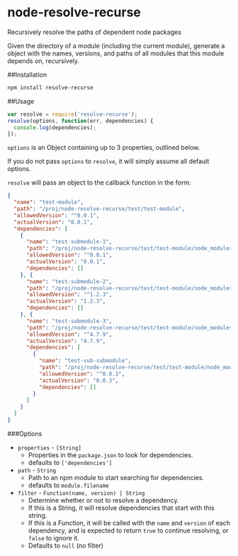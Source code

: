 node-resolve-recurse
====================

Recursively resolve the paths of dependent node packages

Given the directory of a module (including the current module), generate a object with the names, versions, and paths of all modules that this module depends on, recursively.

##Installation

```bash
npm install resolve-recurse
```

##Usage

```javascript
var resolve = require('resolve-recurse');
resolve(options, function(err, dependencies) {
  console.log(dependencies);
});
```

`options` is an Object containing up to 3 properties, outlined below.

If you do not pass `options` to `resolve`, it will simply assume all default options.

`resolve` will pass an object to the callback function in the form:

```json
{
  "name": "test-module",
  "path": "/proj/node-resolve-recurse/test/test-module",
  "allowedVersion": "^0.0.1",
  "actualVersion": "0.0.1",
  "dependencies": [
    {
      "name": "test-submodule-1",
      "path": "/proj/node-resolve-recurse/test/test-module/node_modules/test-submodule-1",
      "allowedVersion": "^0.0.1",
      "actualVersion": "0.0.1",
      "dependencies": []
    }, {
      "name": "test-submodule-2",
      "path": "/proj/node-resolve-recurse/test/test-module/node_modules/test-submodule-2",
      "allowedVersion": "^1.2.3",
      "actualVersion": "1.2.3",
      "dependencies": []
    }, {
      "name": "test-submodule-3",
      "path": "/proj/node-resolve-recurse/test/test-module/node_modules/test-submodule-3",
      "allowedVersion": "^4.7.9",
      "actualVersion": "4.7.9",
      "dependencies": [
        {
          "name": "test-sub-submodule",
          "path": "/proj/node-resolve-recurse/test/test-module/node_modules/test-sub-submodule",
          "allowedVersion": "^0.0.3",
          "actualVersion": "0.0.3",
          "dependencies": []
        }
      ]
    }
  ]
}
```

###Options

* `properties` - `[String]`
  - Properties in the `package.json` to look for dependencies.
  - defaults to `['dependencies']`
* `path` - `String`
  - Path to an npm module to start searching for dependencies.
  - defaults to `module.filename`
* `filter` - `Function(name, version) | String`
  - Determine whether or not to resolve a dependency.
  - If this is a String, it will resolve dependencies that start with this string.
  - If this is a Function, it will be called with the `name` and `version` of each dependency, and is expected to return `true` to continue resolving, or `false` to ignore it.
  - Defaults to `null` (no filter)
